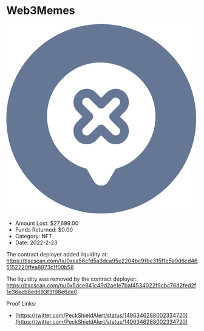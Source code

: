 # Web3Memes
![Web3Memes](/rektimages/Web3Memes.png)
- Amount Lost: $27,699.00
- Funds Returned: $0.00
- Category: NFT
- Date: 2022-2-23

The contract deployer added liquidity at:  
https://bscscan.com/tx/0xea56cfd5a3dca95c2204bc91be315f1e5a9d6cd465152220ffea8873c1f00b58  
  
The liquidity was removed by the contract deployer:  
https://bscscan.com/tx/0x5dce841c49d2ae1e7baf4534022f9cbc76d2fed2f1e36ecb6ed693f3198e6de0


Proof Links:
- [https://twitter.com/PeckShieldAlert/status/1496346288002334720](https://twitter.com/PeckShieldAlert/status/1496346288002334720)


